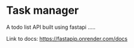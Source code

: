 # Task manager

A todo list API built using fastapi .....

Link to docs: https://fastapip.onrender.com/docs

